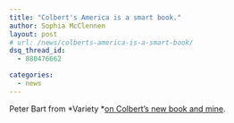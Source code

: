 ```yaml
---
title: "Colbert's America is a smart book."
author: Sophia McClennen
layout: post
# url: /news/colberts-america-is-a-smart-book/
dsq_thread_id:
  - 880476662

categories: 
  - news
---
```

Peter Bart from *Variety *[on Colbert’s new book and mine][1].

 [1]: https://www.variety.com/article/VR1118060396?refCatId=14
